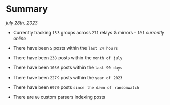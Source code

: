 
# Summary
_july 28th, 2023_

- Currently tracking `153` groups across `271` relays & mirrors - _`101` currently online_

- There have been `5` posts within the `last 24 hours`

- There have been `238` posts within the `month of july`

- There have been `1036` posts within the `last 90 days`

- There have been `2279` posts within the `year of 2023`

- There have been `6970` posts `since the dawn of ransomwatch`

- There are `80` custom parsers indexing posts
